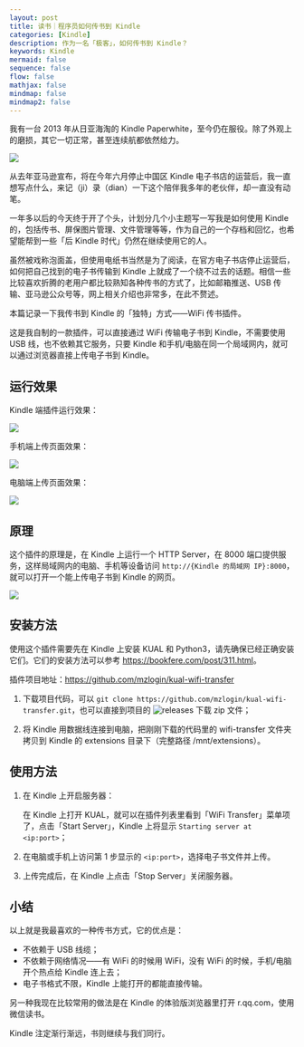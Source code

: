 ```yaml
---
layout: post
title: 读书｜程序员如何传书到 Kindle
categories: [Kindle]
description: 作为一名「极客」，如何传书到 Kindle？
keywords: Kindle 
mermaid: false
sequence: false
flow: false
mathjax: false
mindmap: false
mindmap2: false
---
```


我有一台 2013 年从日亚海淘的 Kindle Paperwhite，至今仍在服役。除了外观上的磨损，其它一切正常，甚至连续航都依然给力。

![](/images/posts/kindle/kindle-ten-years.jpg)

从去年亚马逊宣布，将在今年六月停止中国区 Kindle 电子书店的运营后，我一直想写点什么，来记（ji）录（dian）一下这个陪伴我多年的老伙伴，却一直没有动笔。

一年多以后的今天终于开了个头，计划分几个小主题写一写我是如何使用 Kindle 的，包括传书、屏保图片管理、文件管理等等，作为自己的一个存档和回忆，也希望能帮到一些「后 Kindle 时代」仍然在继续使用它的人。

虽然被戏称泡面盖，但使用电纸书当然是为了阅读，在官方电子书店停止运营后，如何把自己找到的电子书传输到 Kindle 上就成了一个绕不过去的话题。相信一些比较喜欢折腾的老用户都比较熟知各种传书的方式了，比如邮箱推送、USB 传输、亚马逊公众号等，网上相关介绍也非常多，在此不赘述。

本篇记录一下我传书到 Kindle 的「独特」方式——WiFi 传书插件。

这是我自制的一款插件，可以直接通过 WiFi 传输电子书到 Kindle，不需要使用 USB 线，也不依赖其它服务，只要 Kindle 和手机/电脑在同一个局域网内，就可以通过浏览器直接上传电子书到 Kindle。

## 运行效果

Kindle 端插件运行效果：

![](/images/posts/kindle/kindle-extension.png)

手机端上传页面效果：

![](/images/posts/kindle/page-to-upload-mobile.png)

电脑端上传页面效果：

![](/images/posts/kindle/page-to-upload.png)

## 原理

这个插件的原理是，在 Kindle 上运行一个 HTTP Server，在 8000 端口提供服务，这样局域网内的电脑、手机等设备访问 `http://{Kindle 的局域网 IP}:8000`，就可以打开一个能上传电子书到 Kindle 的网页。

![](/images/posts/kindle/kindle-wifi-transfer.drawio.png)

## 安装方法

使用这个插件需要先在 Kindle 上安装 KUAL 和 Python3，请先确保已经正确安装它们。它们的安装方法可以参考 <https://bookfere.com/post/311.html>。

插件项目地址：<https://github.com/mzlogin/kual-wifi-transfer>

1. 下载项目代码，可以 `git clone https://github.com/mzlogin/kual-wifi-transfer.git`，也可以直接到项目的 ![releases](https://github.com/mzlogin/kual-wifi-transfer/releases) 下载 zip 文件；

2. 将 Kindle 用数据线连接到电脑，把刚刚下载的代码里的 wifi-transfer 文件夹拷贝到 Kindle 的 extensions 目录下（完整路径 /mnt/extensions）。

## 使用方法

1. 在 Kindle 上开启服务器：

    在 Kindle 上打开 KUAL，就可以在插件列表里看到「WiFi Transfer」菜单项了，点击「Start Server」，Kindle 上将显示 `Starting server at <ip:port>`；

2. 在电脑或手机上访问第 1 步显示的 `<ip:port>`，选择电子书文件并上传。

3. 上传完成后，在 Kindle 上点击「Stop Server」关闭服务器。

## 小结

以上就是我最喜欢的一种传书方式，它的优点是：

- 不依赖于 USB 线缆；
- 不依赖于网络情况——有 WiFi 的时候用 WiFi，没有 WiFi 的时候，手机/电脑开个热点给 Kindle 连上去；
- 电子书格式不限，Kindle 上能打开的都能直接传输。

另一种我现在比较常用的做法是在 Kindle 的体验版浏览器里打开 r.qq.com，使用微信读书。

Kindle 注定渐行渐远，书则继续与我们同行。
